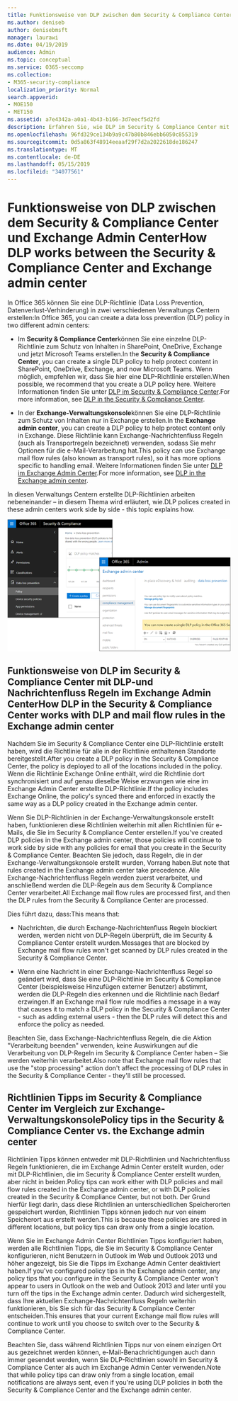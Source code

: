 ```yaml
---
title: Funktionsweise von DLP zwischen dem Security & Compliance Center und Exchange Admin Center
ms.author: deniseb
author: denisebmsft
manager: laurawi
ms.date: 04/19/2019
audience: Admin
ms.topic: conceptual
ms.service: O365-seccomp
ms.collection:
- M365-security-compliance
localization_priority: Normal
search.appverid:
- MOE150
- MET150
ms.assetid: a7e4342a-a0a1-4b43-b166-3d7eecf5d2fd
description: Erfahren Sie, wie DLP im Security & Compliance Center mit DLP-und Nachrichtenfluss Regeln (Transportregeln) in der Exchange-Verwaltungskonsole arbeitet.
ms.openlocfilehash: 96fd329ce134b9a9c47b80b846ebb6050c855319
ms.sourcegitcommit: 0d5a863f48914eeaaf29f7d2a2022618de186247
ms.translationtype: MT
ms.contentlocale: de-DE
ms.lasthandoff: 05/15/2019
ms.locfileid: "34077561"
---
```

# <a name="how-dlp-works-between-the-security--compliance-center-and-exchange-admin-center"></a><span data-ttu-id="6f697-103">Funktionsweise von DLP zwischen dem Security & Compliance Center und Exchange Admin Center</span><span class="sxs-lookup"><span data-stu-id="6f697-103">How DLP works between the Security & Compliance Center and Exchange admin center</span></span>

<span data-ttu-id="6f697-104">In Office 365 können Sie eine DLP-Richtlinie (Data Loss Prevention, Datenverlust-Verhinderung) in zwei verschiedenen Verwaltungs Centern erstellen:</span><span class="sxs-lookup"><span data-stu-id="6f697-104">In Office 365, you can create a data loss prevention (DLP) policy in two different admin centers:</span></span>
  
- <span data-ttu-id="6f697-105">Im **Security & Compliance Center**können Sie eine einzelne DLP-Richtlinie zum Schutz von Inhalten in SharePoint, OneDrive, Exchange und jetzt Microsoft Teams erstellen.</span><span class="sxs-lookup"><span data-stu-id="6f697-105">In the **Security & Compliance Center**, you can create a single DLP policy to help protect content in SharePoint, OneDrive, Exchange, and now Microsoft Teams.</span></span> <span data-ttu-id="6f697-106">Wenn möglich, empfehlen wir, dass Sie hier eine DLP-Richtlinie erstellen.</span><span class="sxs-lookup"><span data-stu-id="6f697-106">When possible, we recommend that you create a DLP policy here.</span></span> <span data-ttu-id="6f697-107">Weitere Informationen finden Sie unter [DLP im Security & Compliance Center](data-loss-prevention-policies.md).</span><span class="sxs-lookup"><span data-stu-id="6f697-107">For more information, see [DLP in the Security & Compliance Center](data-loss-prevention-policies.md).</span></span>
    
- <span data-ttu-id="6f697-108">In der **Exchange-Verwaltungskonsole**können Sie eine DLP-Richtlinie zum Schutz von Inhalten nur in Exchange erstellen.</span><span class="sxs-lookup"><span data-stu-id="6f697-108">In the **Exchange admin center**, you can create a DLP policy to help protect content only in Exchange.</span></span> <span data-ttu-id="6f697-109">Diese Richtlinie kann Exchange-Nachrichtenfluss Regeln (auch als Transportregeln bezeichnet) verwenden, sodass Sie mehr Optionen für die e-Mail-Verarbeitung hat.</span><span class="sxs-lookup"><span data-stu-id="6f697-109">This policy can use Exchange mail flow rules (also known as transport rules), so it has more options specific to handling email.</span></span> <span data-ttu-id="6f697-110">Weitere Informationen finden Sie unter [DLP im Exchange Admin Center](https://go.microsoft.com/fwlink/?linkid=852311).</span><span class="sxs-lookup"><span data-stu-id="6f697-110">For more information, see [DLP in the Exchange admin center](https://go.microsoft.com/fwlink/?linkid=852311).</span></span>
    
<span data-ttu-id="6f697-111">In diesen Verwaltungs Centern erstellte DLP-Richtlinien arbeiten nebeneinander – in diesem Thema wird erläutert, wie.</span><span class="sxs-lookup"><span data-stu-id="6f697-111">DLP polices created in these admin centers work side by side - this topic explains how.</span></span>
  
![DLP-Seiten im Security and Compliance Center und Exchange Admin Center](media/d3eaa7e7-3b16-457b-bd9c-26707f7b584f.png)
  
## <a name="how-dlp-in-the-security--compliance-center-works-with-dlp-and-mail-flow-rules-in-the-exchange-admin-center"></a><span data-ttu-id="6f697-113">Funktionsweise von DLP im Security & Compliance Center mit DLP-und Nachrichtenfluss Regeln im Exchange Admin Center</span><span class="sxs-lookup"><span data-stu-id="6f697-113">How DLP in the Security & Compliance Center works with DLP and mail flow rules in the Exchange admin center</span></span>

<span data-ttu-id="6f697-114">Nachdem Sie im Security & Compliance Center eine DLP-Richtlinie erstellt haben, wird die Richtlinie für alle in der Richtlinie enthaltenen Standorte bereitgestellt.</span><span class="sxs-lookup"><span data-stu-id="6f697-114">After you create a DLP policy in the Security & Compliance Center, the policy is deployed to all of the locations included in the policy.</span></span> <span data-ttu-id="6f697-115">Wenn die Richtlinie Exchange Online enthält, wird die Richtlinie dort synchronisiert und auf genau dieselbe Weise erzwungen wie eine im Exchange Admin Center erstellte DLP-Richtlinie.</span><span class="sxs-lookup"><span data-stu-id="6f697-115">If the policy includes Exchange Online, the policy's synced there and enforced in exactly the same way as a DLP policy created in the Exchange admin center.</span></span> 
  
<span data-ttu-id="6f697-116">Wenn Sie DLP-Richtlinien in der Exchange-Verwaltungskonsole erstellt haben, funktionieren diese Richtlinien weiterhin mit allen Richtlinien für e-Mails, die Sie im Security & Compliance Center erstellen.</span><span class="sxs-lookup"><span data-stu-id="6f697-116">If you've created DLP policies in the Exchange admin center, those policies will continue to work side by side with any policies for email that you create in the Security & Compliance Center.</span></span> <span data-ttu-id="6f697-117">Beachten Sie jedoch, dass Regeln, die in der Exchange-Verwaltungskonsole erstellt wurden, Vorrang haben.</span><span class="sxs-lookup"><span data-stu-id="6f697-117">But note that rules created in the Exchange admin center take precedence.</span></span> <span data-ttu-id="6f697-118">Alle Exchange-Nachrichtenfluss Regeln werden zuerst verarbeitet, und anschließend werden die DLP-Regeln aus dem Security & Compliance Center verarbeitet.</span><span class="sxs-lookup"><span data-stu-id="6f697-118">All Exchange mail flow rules are processed first, and then the DLP rules from the Security & Compliance Center are processed.</span></span>
  
<span data-ttu-id="6f697-119">Dies führt dazu, dass:</span><span class="sxs-lookup"><span data-stu-id="6f697-119">This means that:</span></span>
  
- <span data-ttu-id="6f697-120">Nachrichten, die durch Exchange-Nachrichtenfluss Regeln blockiert werden, werden nicht von DLP-Regeln überprüft, die im Security & Compliance Center erstellt wurden.</span><span class="sxs-lookup"><span data-stu-id="6f697-120">Messages that are blocked by Exchange mail flow rules won't get scanned by DLP rules created in the Security & Compliance Center.</span></span>
    
- <span data-ttu-id="6f697-121">Wenn eine Nachricht in einer Exchange-Nachrichtenfluss Regel so geändert wird, dass Sie eine DLP-Richtlinie im Security & Compliance Center (beispielsweise Hinzufügen externer Benutzer) abstimmt, werden die DLP-Regeln dies erkennen und die Richtlinie nach Bedarf erzwingen.</span><span class="sxs-lookup"><span data-stu-id="6f697-121">If an Exchange mail flow rule modifies a message in a way that causes it to match a DLP policy in the Security & Compliance Center - such as adding external users - then the DLP rules will detect this and enforce the policy as needed.</span></span>
    
<span data-ttu-id="6f697-122">Beachten Sie, dass Exchange-Nachrichtenfluss Regeln, die die Aktion "Verarbeitung beenden" verwenden, keine Auswirkungen auf die Verarbeitung von DLP-Regeln im Security & Compliance Center haben – Sie werden weiterhin verarbeitet.</span><span class="sxs-lookup"><span data-stu-id="6f697-122">Also note that Exchange mail flow rules that use the "stop processing" action don't affect the processing of DLP rules in the Security & Compliance Center - they'll still be processed.</span></span>
  
## <a name="policy-tips-in-the-security--compliance-center-vs-the-exchange-admin-center"></a><span data-ttu-id="6f697-123">Richtlinien Tipps im Security & Compliance Center im Vergleich zur Exchange-Verwaltungskonsole</span><span class="sxs-lookup"><span data-stu-id="6f697-123">Policy tips in the Security & Compliance Center vs. the Exchange admin center</span></span>

<span data-ttu-id="6f697-124">Richtlinien Tipps können entweder mit DLP-Richtlinien und Nachrichtenfluss Regeln funktionieren, die im Exchange Admin Center erstellt wurden, oder mit DLP-Richtlinien, die im Security & Compliance Center erstellt wurden, aber nicht in beiden.</span><span class="sxs-lookup"><span data-stu-id="6f697-124">Policy tips can work either with DLP policies and mail flow rules created in the Exchange admin center, or with DLP policies created in the Security & Compliance Center, but not both.</span></span> <span data-ttu-id="6f697-125">Der Grund hierfür liegt darin, dass diese Richtlinien an unterschiedlichen Speicherorten gespeichert werden, Richtlinien Tipps können jedoch nur von einem Speicherort aus erstellt werden.</span><span class="sxs-lookup"><span data-stu-id="6f697-125">This is because these policies are stored in different locations, but policy tips can draw only from a single location.</span></span>
  
<span data-ttu-id="6f697-126">Wenn Sie im Exchange Admin Center Richtlinien Tipps konfiguriert haben, werden alle Richtlinien Tipps, die Sie im Security & Compliance Center konfigurieren, nicht Benutzern in Outlook im Web und Outlook 2013 und höher angezeigt, bis Sie die Tipps im Exchange Admin Center deaktiviert haben.</span><span class="sxs-lookup"><span data-stu-id="6f697-126">If you've configured policy tips in the Exchange admin center, any policy tips that you configure in the Security & Compliance Center won't appear to users in Outlook on the web and Outlook 2013 and later until you turn off the tips in the Exchange admin center.</span></span> <span data-ttu-id="6f697-127">Dadurch wird sichergestellt, dass Ihre aktuellen Exchange-Nachrichtenfluss Regeln weiterhin funktionieren, bis Sie sich für das Security & Compliance Center entscheiden.</span><span class="sxs-lookup"><span data-stu-id="6f697-127">This ensures that your current Exchange mail flow rules will continue to work until you choose to switch over to the Security & Compliance Center.</span></span>
  
<span data-ttu-id="6f697-128">Beachten Sie, dass während Richtlinien Tipps nur von einem einzigen Ort aus gezeichnet werden können, e-Mail-Benachrichtigungen auch dann immer gesendet werden, wenn Sie DLP-Richtlinien sowohl im Security & Compliance Center als auch im Exchange Admin Center verwenden.</span><span class="sxs-lookup"><span data-stu-id="6f697-128">Note that while policy tips can draw only from a single location, email notifications are always sent, even if you're using DLP policies in both the Security & Compliance Center and the Exchange admin center.</span></span>
  

